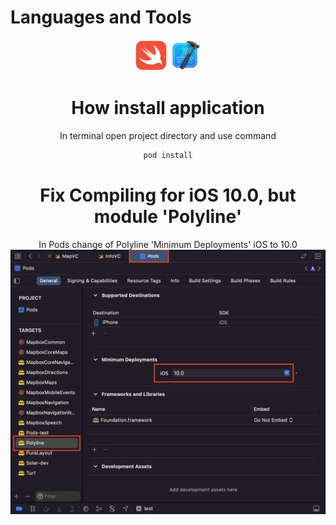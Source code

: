 # Languages and Tools
 <div align="center">
 <img src="https://github.com/devicons/devicon/blob/master/icons/swift/swift-original.svg" title="Swift" alt="Swift" height="50"/>
 <img src="https://github.com/devicons/devicon/blob/master/icons/xcode/xcode-original.svg" title="Xcode" alt="Xcode" height="50"/>

# How install application
In terminal open project directory and use command
```bash
pod install
``` 
# Fix Compiling for iOS 10.0, but module 'Polyline'
In Pods change of Polyline 'Minimum Deployments' iOS to 10.0
![Screenshot](docs/Polyline.png)

